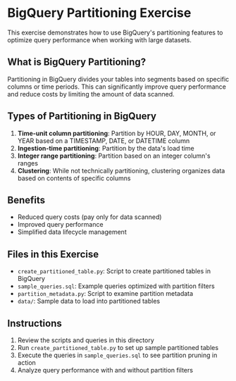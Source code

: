 # BigQuery Partitioning Exercise

This exercise demonstrates how to use BigQuery's partitioning features to optimize query performance when working with large datasets.

## What is BigQuery Partitioning?

Partitioning in BigQuery divides your tables into segments based on specific columns or time periods. This can significantly improve query performance and reduce costs by limiting the amount of data scanned.

## Types of Partitioning in BigQuery

1. **Time-unit column partitioning**: Partition by HOUR, DAY, MONTH, or YEAR based on a TIMESTAMP, DATE, or DATETIME column
2. **Ingestion-time partitioning**: Partition by the data's load time
3. **Integer range partitioning**: Partition based on an integer column's ranges
4. **Clustering**: While not technically partitioning, clustering organizes data based on contents of specific columns

## Benefits

- Reduced query costs (pay only for data scanned)
- Improved query performance
- Simplified data lifecycle management

## Files in this Exercise

- `create_partitioned_table.py`: Script to create partitioned tables in BigQuery
- `sample_queries.sql`: Example queries optimized with partition filters
- `partition_metadata.py`: Script to examine partition metadata
- `data/`: Sample data to load into partitioned tables

## Instructions

1. Review the scripts and queries in this directory
2. Run `create_partitioned_table.py` to set up sample partitioned tables
3. Execute the queries in `sample_queries.sql` to see partition pruning in action
4. Analyze query performance with and without partition filters